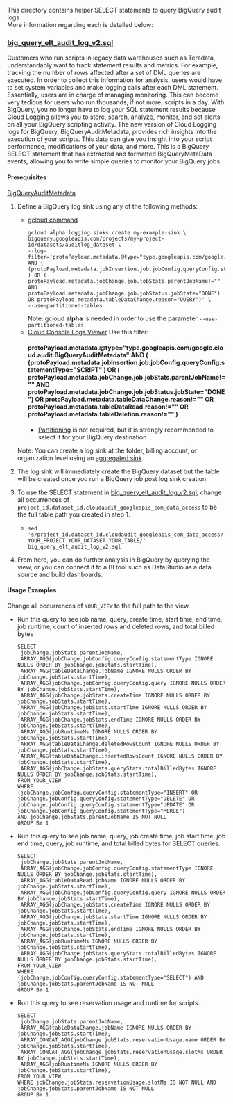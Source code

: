 This directory contains helper SELECT statements to query BigQuery audit logs \
More information regarding each is detailed below:


### [big_query_elt_audit_log_v2.sql](/views/audit/big_query_elt_audit_log_v2.sql)

Customers who run scripts in legacy data warehouses such as Teradata, understandably want to track statement results and metrics. For example, tracking the number of rows affected after a set of DML queries are executed. In order to collect this information for analysis, users would have to set system variables and make logging calls after each DML statement. Essentially, users are in charge of managing monitoring. This can become very tedious for users who run thousands, if not more, scripts in a day.  With BigQuery, you no longer have to log your SQL statement results because Cloud Logging allows you to store, search, analyze, monitor, and set alerts on all your BigQuery scripting activity. The new version of Cloud Logging logs for BigQuery, BigQueryAuditMetadata, provides rich insights into the execution of your scripts. This data can give you insight into your script performance, modifications of your data, and more. This is a BigQuery SELECT statement that has extracted and formatted BigQueryMetaData events, allowing you to write simple queries to monitor your BigQuery jobs.

#### Prerequisites

[BigQueryAuditMetadata](https://cloud.google.com/bigquery/docs/reference/auditlogs/rest/Shared.Types/BigQueryAuditMetadata)

1.  Define a BigQuery log sink using any of the following methods:
    *   [gcloud command](https://cloud.google.com/bigquery/docs/reference/auditlogs#defining_a_bigquery_log_sink_using_gcloud)
        ```
        gcloud alpha logging sinks create my-example-sink \ 
        bigquery.googleapis.com/projects/my-project-id/datasets/auditlog_dataset \
        --log-filter='protoPayload.metadata.@type="type.googleapis.com/google.cloud.audit.BigQueryAuditMetadata" AND ( (protoPayload.metadata.jobInsertion.job.jobConfig.queryConfig.statementType="SCRIPT" ) OR ( protoPayload.metadata.jobChange.job.jobStats.parentJobName!="" AND protoPayload.metadata.jobChange.job.jobStatus.jobState="DONE") OR protoPayload.metadata.tableDataChange.reason="QUERY")' \ 
        --use-partitioned-tables
        ``` 
        Note: gcloud **alpha** is needed in order to use the parameter `--use-partitioned-tables` 
    *   [Cloud Console Logs Viewer](https://cloud.google.com/logging/docs/export/configure_export_v2#dest-create)
        Use this filter:
        #### protoPayload.metadata.@type="type.googleapis.com/google.cloud.audit.BigQueryAuditMetadata" AND ( (protoPayload.metadata.jobInsertion.job.jobConfig.queryConfig.statementType="SCRIPT" ) OR ( protoPayload.metadata.jobChange.job.jobStats.parentJobName!="" AND protoPayload.metadata.jobChange.job.jobStatus.jobState="DONE") OR protoPayload.metadata.tableDataChange.reason!="" OR protoPayload.metadata.tableDataRead.reason!=""  OR protoPayload.metadata.tableDeletion.reason!="" )
        *   [Partitioning](https://cloud.google.com/logging/docs/export/bigquery#partition-tables)
            is not required, but it is strongly recommended to select it for your BigQuery destination
            
    Note: You can create a log sink at the folder, billing account, or organization level using an 
    [aggregated sink](https://cloud.google.com/logging/docs/export/aggregated_sinks#creating_an_aggregated_sink).
1.  The log sink will immediately create the BigQuery dataset but the table will
    be created once you run a BigQuery job post log sink creation.
1.  To use the SELECT statement in
    [big_query_elt_audit_log_v2.sql](/views/audit/big_query_elt_audit_log_v2.sql), change
    all occurrences of
    `project_id.dataset_id.cloudaudit_googleapis_com_data_access` to be the full
    table path you created in step 1.
    *   `sed
        's/project_id.dataset_id.cloudaudit_googleapis_com_data_access/YOUR_PROJECT.YOUR_DATASET.YOUR_TABLE/'
        big_query_elt_audit_log_v2.sql`
1.  From here, you can do further analysis in BigQuery by querying the view, or
    you can connect it to a BI tool such as DataStudio as a data source and
    build dashboards.
    
#### Usage Examples
Change all occurrences of `YOUR_VIEW` to the full path to the view. 

* Run this query to see job name, query, create time, start time, end time, job runtime, count of inserted rows and deleted rows, and total billed bytes
  
  
  ```  
  SELECT
   jobChange.jobStats.parentJobName,
   ARRAY_AGG(jobChange.jobConfig.queryConfig.statementType IGNORE NULLS ORDER BY jobChange.jobStats.startTime),
   ARRAY_AGG(tableDataChange.jobName IGNORE NULLS ORDER BY jobChange.jobStats.startTime),
   ARRAY_AGG(jobChange.jobConfig.queryConfig.query IGNORE NULLS ORDER BY jobChange.jobStats.startTime),
   ARRAY_AGG(jobChange.jobStats.createTime IGNORE NULLS ORDER BY jobChange.jobStats.startTime),
   ARRAY_AGG(jobChange.jobStats.startTime IGNORE NULLS ORDER BY jobChange.jobStats.startTime),
   ARRAY_AGG(jobChange.jobStats.endTime IGNORE NULLS ORDER BY jobChange.jobStats.startTime),
   ARRAY_AGG(jobRuntimeMs IGNORE NULLS ORDER BY jobChange.jobStats.startTime),
   ARRAY_AGG(tableDataChange.deletedRowsCount IGNORE NULLS ORDER BY jobChange.jobStats.startTime),
   ARRAY_AGG(tableDataChange.insertedRowsCount IGNORE NULLS ORDER BY jobChange.jobStats.startTime),
   ARRAY_AGG(jobChange.jobStats.queryStats.totalBilledBytes IGNORE NULLS ORDER BY jobChange.jobStats.startTime),
  FROM YOUR_VIEW
  WHERE
  (jobChange.jobConfig.queryConfig.statementType="INSERT" OR
  jobChange.jobConfig.queryConfig.statementType="DELETE" OR
  jobChange.jobConfig.queryConfig.statementType="UPDATE" OR
  jobChange.jobConfig.queryConfig.statementType="MERGE")
  AND jobChange.jobStats.parentJobName IS NOT NULL
  GROUP BY 1

  ``` 
* Run this query to see job name, query, job create time, job start time, job end time, query, job runtime, and total billed bytes for SELECT queries. 
  
  ```
  SELECT
   jobChange.jobStats.parentJobName,
   ARRAY_AGG(jobChange.jobConfig.queryConfig.statementType IGNORE NULLS ORDER BY jobChange.jobStats.startTime),
   ARRAY_AGG(tableDataRead.jobName IGNORE NULLS ORDER BY jobChange.jobStats.startTime),
   ARRAY_AGG(jobChange.jobConfig.queryConfig.query IGNORE NULLS ORDER BY jobChange.jobStats.startTime),
   ARRAY_AGG(jobChange.jobStats.createTime IGNORE NULLS ORDER BY jobChange.jobStats.startTime),
   ARRAY_AGG(jobChange.jobStats.startTime IGNORE NULLS ORDER BY jobChange.jobStats.startTime),
   ARRAY_AGG(jobChange.jobStats.endTime IGNORE NULLS ORDER BY jobChange.jobStats.startTime),
   ARRAY_AGG(jobRuntimeMs IGNORE NULLS ORDER BY jobChange.jobStats.startTime),
   ARRAY_AGG(jobChange.jobStats.queryStats.totalBilledBytes IGNORE NULLS ORDER BY jobChange.jobStats.startTime),
  FROM YOUR_VIEW
  WHERE
  (jobChange.jobConfig.queryConfig.statementType="SELECT") AND
  jobChange.jobStats.parentJobName IS NOT NULL
  GROUP BY 1

  ```
* Run this query to see reservation usage and runtime for scripts.
  
  ```
  SELECT 
   jobChange.jobStats.parentJobName,
   ARRAY_AGG(tableDataChange.jobName IGNORE NULLS ORDER BY jobChange.jobStats.startTime),
   ARRAY_CONCAT_AGG(jobChange.jobStats.reservationUsage.name ORDER BY jobChange.jobStats.startTime),
   ARRAY_CONCAT_AGG(jobChange.jobStats.reservationUsage.slotMs ORDER BY jobChange.jobStats.startTime),
   ARRAY_AGG(jobRuntimeMs IGNORE NULLS ORDER BY jobChange.jobStats.startTime),
  FROM YOUR_VIEW
  WHERE jobChange.jobStats.reservationUsage.slotMs IS NOT NULL AND
  jobChange.jobStats.parentJobName IS NOT NULL
  GROUP BY 1
  
  ```
  
